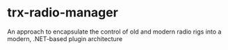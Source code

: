 # trx-radio-manager
An approach to encapsulate the control of old and modern radio rigs into a modern, .NET-based plugin architecture
